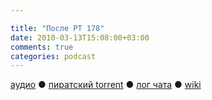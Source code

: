 ```yaml
---

title: "После РТ 178"
date: 2010-03-13T15:08:00+03:00
comments: true
categories: podcast
---
```

[аудио](http://cdn.radio-t.com/rt178post.mp3) ● [пиратский torrent](http://pirates.radio-t.com/torrents/rt178post.mp3.torrent) ● [лог чата](http://chat.radio-t.com/logs/radio-t-178.html) ● [wiki](http://wiki.radio-t.com/%D0%9F%D0%BE%D1%81%D0%BB%D0%B5_%D0%A0%D0%A2_178)<audio src="http://cdn.radio-t.com/rt178post.mp3" preload="none">
